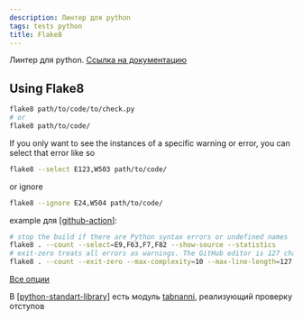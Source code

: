 ```yaml
---
description: Линтер для python
tags: tests python
title: Flake8
---
```

Линтер для python. [Ссылка на документацию](https://flake8.pycqa.org/en/latest/index.html)

## Using Flake8

```bash
flake8 path/to/code/to/check.py
# or
flake8 path/to/code/
```

If you only want to see the instances of a specific warning or error, you can select that error like so

```bash
flake8 --select E123,W503 path/to/code/
```

or ignore

```bash
flake8 --ignore E24,W504 path/to/code/
```

example для [[github-action]]:

```bash
# stop the build if there are Python syntax errors or undefined names
flake8 . --count --select=E9,F63,F7,F82 --show-source --statistics
# exit-zero treats all errors as warnings. The GitHub editor is 127 chars wide
flake8 . --count --exit-zero --max-complexity=10 --max-line-length=127 --statistics
```

[Все опции](https://flake8.pycqa.org/en/latest/user/options.html)

В [[python-standart-library]] есть модуль [tabnanni](https://docs.python.org/3/library/tabnanny.html?highlight=tabnanny#module-tabnanny), реализующий проверку отступов

[//begin]: # "Autogenerated link references for markdown compatibility"
[github-action]: github-action "Githunb action"
[python-standart-library]: ..%2Flists%2Fpython-standart-library "Стандартная библиотека python и полезные ресурсы"
[//end]: # "Autogenerated link references"
